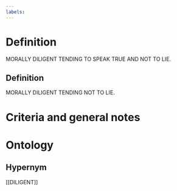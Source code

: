 ```yaml
---
labels: 
---
```


# Definition
MORALLY DILIGENT TENDING TO SPEAK TRUE AND NOT TO LIE.
## Definition
MORALLY DILIGENT TENDING NOT TO LIE.
# Criteria and general notes
# Ontology

## Hypernym
[[DILIGENT]]